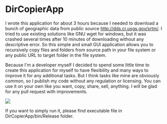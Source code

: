 # DirCopierApp

I wrote this application for about 3 hours because I needed to download a bunch of geographic data from public source http://dds.cr.usgs.gov/srtm/. I tried to use existing solutions like GNU wget for windows, but it was crashed several times after 10 minutes of downloading without any descriptive error. So this simple and small GUI application allows you to recursively copy files and folders from source path in your file system or any public URL to target folder in the file system.

Because I'm a developer myself I decided to spend some little time to create this application for myself to have flexibility and many ways to improve it for any additional tasks. But I think tasks like mine are obviously common, so I publish my code without any regulation or licensing. You can use it on your own like you want, copy, share, sell, anything. I will be glad for any pull request with improvements.

![](https://optiklab.github.io/blog/img/dirCopier.jpg)

If you want to simply run it, please find executable file in DirCopierApp/bin/Release folder.
